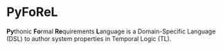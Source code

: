 # PyFoReL

**Py**thonic **Fo**rmal **Re**quirements **L**anguage is a Domain-Specific Language (DSL) to author system properties in Temporal Logic (TL).
